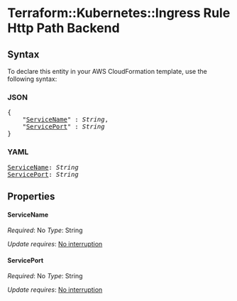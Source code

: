 # Terraform::Kubernetes::Ingress Rule Http Path Backend

## Syntax

To declare this entity in your AWS CloudFormation template, use the following syntax:

### JSON

<pre>
{
    "<a href="#servicename" title="ServiceName">ServiceName</a>" : <i>String</i>,
    "<a href="#serviceport" title="ServicePort">ServicePort</a>" : <i>String</i>
}
</pre>

### YAML

<pre>
<a href="#servicename" title="ServiceName">ServiceName</a>: <i>String</i>
<a href="#serviceport" title="ServicePort">ServicePort</a>: <i>String</i>
</pre>

## Properties

#### ServiceName

_Required_: No
_Type_: String

_Update requires_: [No interruption](https://docs.aws.amazon.com/AWSCloudFormation/latest/UserGuide/using-cfn-updating-stacks-update-behaviors.html#update-no-interrupt)

#### ServicePort

_Required_: No
_Type_: String

_Update requires_: [No interruption](https://docs.aws.amazon.com/AWSCloudFormation/latest/UserGuide/using-cfn-updating-stacks-update-behaviors.html#update-no-interrupt)

